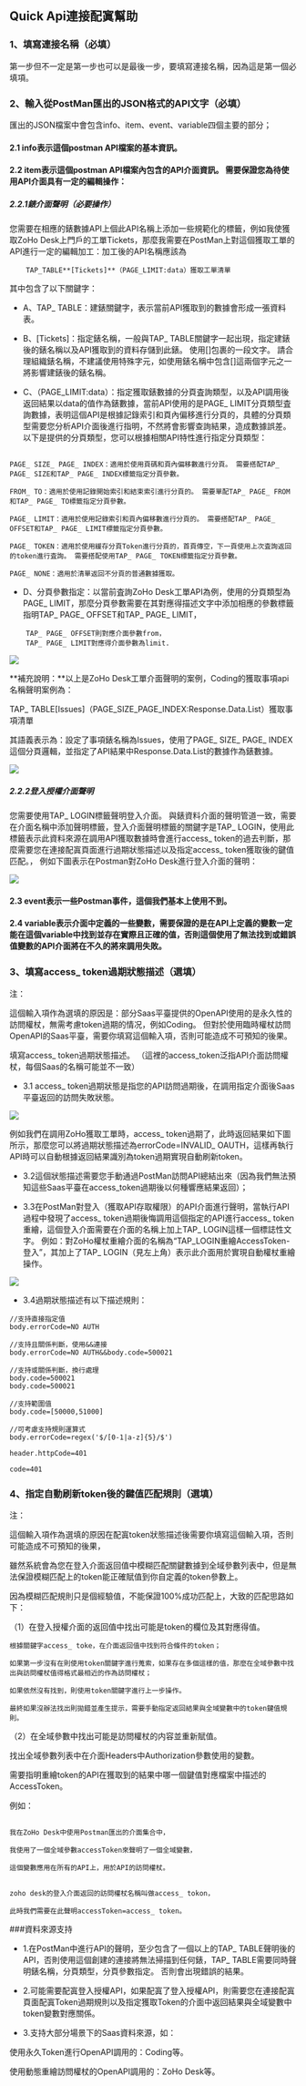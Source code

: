 ## **Quick Api連接配寘幫助**


### 1、填寫連接名稱（必填）


第一步但不一定是第一步也可以是最後一步，要填寫連接名稱，因為這是第一個必填項。


### 2、輸入從PostMan匯出的JSON格式的API文字（必填）

匯出的JSON檔案中會包含info、item、event、variable四個主要的部分；

#### 2.1 info表示這個postman API檔案的基本資訊。


#### 2.2 item表示這個postman API檔案內包含的API介面資訊。 需要保證您為待使用API介面具有一定的編輯操作：


##### 2.2.1錶介面聲明（必要操作）


您需要在相應的錶數據API上個此API名稱上添加一些規範化的標籤，例如我使獲取ZoHo Desk上門戶的工單Tickets，那麼我需要在PostMan上對這個獲取工單的API進行一定的編輯加工：加工後的API名稱應該為

```
    TAP_TABLE**[Tickets]**（PAGE_LIMIT:data）獲取工單清單
```

其中包含了以下關鍵字：

- A、TAP_ TABLE：建錶關鍵字，表示當前API獲取到的數據會形成一張資料表。


- B、[Tickets]：指定錶名稱，一般與TAP_ TABLE關鍵字一起出現，指定建錶後的錶名稱以及API獲取到的資料存儲到此錶。 使用[]包裹的一段文字。 請合理組織錶名稱，不建議使用特殊字元，如使用錶名稱中包含[]這兩個字元之一將影響建錶後的錶名稱。


- C、（PAGE_LIMIT:data）：指定獲取錶數據的分頁査詢類型，以及API調用後返回結果以data的值作為錶數據，當前API使用的是PAGE_ LIMIT分頁類型査詢數據，表明這個API是根據記錄索引和頁內偏移進行分頁的，具體的分頁類型需要您分析API介面後進行指明，不然將會影響查詢結果，造成數據誤差。 以下是提供的分頁類型，您可以根據相關API特性進行指定分頁類型：


```

PAGE_ SIZE_ PAGE_ INDEX：適用於使用頁碼和頁內偏移數進行分頁。 需要搭配TAP_ PAGE_ SIZE和TAP_ PAGE_ INDEX標籤指定分頁參數。

FROM_ TO：適用於使用記錄開始索引和結束索引進行分頁的。 需要單配TAP_ PAGE_ FROM和TAP_ PAGE_ TO標籤指定分頁參數。

PAGE_ LIMIT：適用於使用記錄索引和頁內偏移數進行分頁的。 需要搭配TAP_ PAGE_ OFFSET和TAP_ PAGE_ LIMIT標籤指定分頁參數。

PAGE_ TOKEN：適用於使用緩存分頁Token進行分頁的，首頁傳空，下一頁使用上次査詢返回的token進行査詢。 需要搭配使用TAP_ PAGE_ TOKEN標籤指定分頁參數。

PAGE_ NONE：適用於清單返回不分頁的普通數據獲取。

```


- D、分頁參數指定：以當前査詢ZoHo Desk工單API為例，使用的分頁類型為PAGE_ LIMIT，那麼分頁參數需要在其對應得描述文字中添加相應的參數標籤指明TAP_ PAGE_ OFFSET和TAP_ PAGE_ LIMIT，
```  
    TAP_ PAGE_ OFFSET則對應介面參數from，
    TAP_ PAGE_ LIMIT對應得介面參數為limit.
```
![](https://tapdata-bucket-01.oss-cn-beijing.aliyuncs.com/quickAPI/doc/TAP_TABLE.PNG)

**補充說明：**以上是ZoHo Desk工單介面聲明的案例，Coding的獲取事項api名稱聲明案例為：


TAP_ TABLE[Issues]（PAGE_SIZE_PAGE_INDEX:Response.Data.List）獲取事項清單


其語義表示為：設定了事項錶名稱為Issues，使用了PAGE_ SIZE_ PAGE_ INDEX這個分頁邏輯，並指定了API結果中Response.Data.List的數據作為錶數據。

![](https://tapdata-bucket-01.oss-cn-beijing.aliyuncs.com/quickAPI/doc/TAP_TABLE-2.PNG)

##### 2.2.2登入授權介面聲明


您需要使用TAP_ LOGIN標籤聲明登入介面。 與錶資料介面的聲明管道一致，需要在介面名稱中添加聲明標籤，登入介面聲明標籤的關鍵字是TAP_ LOGIN，使用此標籤表示此資料來源在調用API獲取數據時會進行access_ token的過去判斷，那麼需要您在連接配寘頁面進行過期狀態描述以及指定access_ token獲取後的鍵值匹配。， 例如下圖表示在Postman對ZoHo Desk進行登入介面的聲明：

![](https://tapdata-bucket-01.oss-cn-beijing.aliyuncs.com/quickAPI/doc/TAP_LOGIN.PNG)

#### 2.3 event表示一些Postman事件，這個我們基本上使用不到。


#### 2.4 variable表示介面中定義的一些變數，需要保證的是在API上定義的變數一定能在這個variable中找到並存在實際且正確的值，否則這個使用了無法找到或錯誤值變數的API介面將在不久的將來調用失敗。


### 3、填寫access_ token過期狀態描述（選填）


注：

這個輸入項作為選填的原因是：部分Saas平臺提供的OpenAPI使用的是永久性的訪問權杖，無需考慮token過期的情况，例如Coding。 但對於使用臨時權杖訪問OpenAPI的Saas平臺，需要你填寫這個輸入項，否則可能造成不可預知的後果。

填寫access_ token過期狀態描述。 （這裡的access_token泛指API介面訪問權杖，每個Saas的名稱可能並不一致）


- 3.1 access_ token過期狀態是指您的API訪問過期後，在調用指定介面後Saas平臺返回的訪問失敗狀態。

![](https://tapdata-bucket-01.oss-cn-beijing.aliyuncs.com/quickAPI/doc/TAP_TABLE-ZoHo.PNG)

例如我們在調用ZoHo獲取工單時，access_ token過期了，此時返回結果如下圖所示，那麼您可以將過期狀態描述為errorCode=INVALID_ OAUTH，這樣再執行API時可以自動根據返回結果識別為token過期實現自動刷新token。


- 3.2這個狀態描述需要您手動通過PostMan訪問API總結出來（因為我們無法預知這些Saas平臺在access_token過期後以何種響應結果返回）；


- 3.3在PostMan對登入（獲取API存取權限）的API介面進行聲明，當執行API過程中發現了access_ token過期後悔調用這個指定的API進行access_ token重繪，這個登入介面需要在介面的名稱上加上TAP_ LOGIN這樣一個標誌性文字。 例如：對ZoHo權杖重繪介面的名稱為“TAP_LOGIN重繪AccessToken-登入”，其加上了TAP_ LOGIN（見左上角）表示此介面用於實現自動權杖重繪操作。

![](https://tapdata-bucket-01.oss-cn-beijing.aliyuncs.com/quickAPI/doc/TAP_LOGIN-ZoHo.PNG)

- 3.4過期狀態描述有以下描述規則：

```properties
//支持直接指定值
body.errorCode=NO AUTH

//支持且關係判斷，使用&&連接
body.errorCode=NO AUTH&&body.code=500021

//支持或關係判斷，換行處理
body.code=500021
body.code=500021

//支持範圍值
body.code=[50000,51000]

//可考慮支持規則運算式
body.errorCode=regex('$/[0-1|a-z]{5}/$')

header.httpCode=401

code=401
```

### 4、指定自動刷新token後的鍵值匹配規則（選填）


注：


這個輸入項作為選填的原因在配寘token狀態描述後需要你填寫這個輸入項，否則可能造成不可預知的後果，


雖然系統會為您在登入介面返回值中模糊匹配關鍵數據到全域參數列表中，但是無法保證模糊匹配上的token能正確賦值到你自定義的token參數上。


因為模糊匹配規則只是個經驗值，不能保證100%成功匹配上，大致的匹配思路如下：


（1）在登入授權介面的返回值中找出可能是token的欄位及其對應得值。


```
根據關鍵字access_ toke，在介面返回值中找到符合條件的token；

如果第一步沒有在則使用token關鍵字進行蒐索，如果存在多個這樣的值，那麼在全域參數中找出與訪問權杖值得格式最相近的作為訪問權杖；

如果依然沒有找到，則使用token關鍵字進行上一步操作。

最終如果沒辦法找出則拋錯並產生提示，需要手動指定返回結果與全域變數中的token鍵值規則。

```

（2）在全域參數中找出可能是訪問權杖的内容並重新賦值。

找出全域參數列表中在介面Headers中Authorization參數使用的變數。



需要指明重繪token的API在獲取到的結果中哪一個鍵值對應檔案中描述的AccessToken。


例如：

```

我在ZoHo Desk中使用Postman匯出的介面集合中，

我使用了一個全域參數accessToken來聲明了一個全域變數，

這個變數應用在所有的API上，用於API的訪問權杖。


zoho desk的登入介面返回的訪問權杖名稱叫做access_ tokon，

此時我們需要在此聲明accessToken=access_ token。

```


###資料來源支持


- 1.在PostMan中進行API的聲明，至少包含了一個以上的TAP_ TABLE聲明後的API，否則使用這個創建的連接將無法掃描到任何錶，TAP_ TABLE需要同時聲明錶名稱，分頁類型，分頁參數指定。 否則會出現錯誤的結果。


- 2.可能需要配寘登入授權API，如果配寘了登入授權API，則需要您在連接配寘頁面配寘Token過期規則以及指定獲取Token的介面中返回結果與全域變數中token變數對應關係。


- 3.支持大部分場景下的Saas資料來源，如：


使用永久Token進行OpenAPI調用的：Coding等。


使用動態重繪訪問權杖的OpenAPI調用的：ZoHo Desk等。 